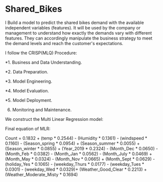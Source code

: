 # Shared_Bikes
I Build a model to predict the shared bikes demand with the available independent variables (features).
It will be used by the company or management to understand how exactly the demands vary with different features.
They can accordingly manipulate the business strategy to meet the demand levels and reach the customer's expectations.

I follow the CRISP(MLQ) Procedure:

*1. Business and Data Understanding.

*2. Data Preparation.

*3. Model Engineering.

*4. Model Evaluation.

*5. Model Deployment.

6. Monitoring and Maintenance.

We construct the Multi Linear Regression model:

Final equation of MLR:

Count =  0.1832 + (temp * 0.2544) - (Humidity * 0.1361) - (windspeed * 0.1160) - (Season_spring * 0.0954) + (Season_summer * 0.0055) +  (Season_winter * 0.0855) + (Year_2019 * 0.2324) - (Month_Dec * 0.0650) - (Month_Feb * 0.0382) - (Month_Jan * 0.0562) - (Month_July * 0.0469) +
(Month_May * 0.0324) - (Month_Nov * 0.0665) + (Month_Sept * 0.0629) -
(holiday_Yes * 0.1065) - (weekday_Thurs * 0.0177) - (weekday_Tues * 0.0301) - (weekday_Wed * 0.0329)+ (Weather_Good_Clear * 0.2213) +
(Weather_Moderate_Misty * 0.1694)

